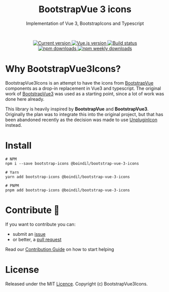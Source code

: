 <h1 align="center">BootstrapVue 3 icons</h1>
<p align="center">Implementation of Vue 3, BootstrapIcons and Typescript</p>

<br>

<p align="center">
  <a href="https://www.npmjs.com/package/@boindil/bootstrap-vue-3-icons">
    <img src="https://flat.badgen.net/npm/v/@boindil/bootstrap-vue-3-icons" alt="Current version">
  </a>
  <a href="https://v3.vuejs.org/">
    <img src="https://flat.badgen.net/badge/vue.js/3.0.x/4fc08d" alt="Vue.js version">
  </a>

  <a href="https://github.com/boindil/bootstrap-vue-3-icons/actions?workflow=Tests">
    <img src="https://flat.badgen.net/github/status/boindil/bootstrap-vue-3-icons" alt="Build status">
  </a>

  <br>

  <a href="https://www.npmjs.com/package/@boindil/bootstrap-vue-3-icons">
    <img src="https://flat.badgen.net/npm/dt/@boindil/bootstrap-vue-3-icons" alt="npm downloads">
  </a>
  <a href="https://www.npmjs.com/package/@boindil/bootstrap-vue-3-icons">
    <img src="https://flat.badgen.net/npm/dw/@boindil/bootstrap-vue-3-icons" alt="npm weekly downloads">
  </a>
</p>

# Why BootstrapVue3Icons?

BootstrapVue3Icons is an attempt to have the icons from [BootstrapVue](https://bootstrap-vue.org/) components as a drop-in replacement in Vue3 and typescript. The original work of [BootstrapVue3](https://github.com/cdmoro/bootstrap-vue-3) was used as a starting point, since a lot of work was done here already.

This library is heavily inspired by **BootstrapVue** and **BootstrapVue3**. Originally the plan was to integrate this into the original project, but that has been abandoned recently as the decision was made to use [UnpluginIcon](https://github.com/antfu/unplugin-icons) instead.

# Install

```console
# NPM
npm i --save bootstrap-icons @boindil/bootstrap-vue-3-icons

# Yarn
yarn add bootstrap-icons @boindil/bootstrap-vue-3-icons

# PNPM
pnpm add bootstrap-icons @boindil/bootstrap-vue-3-icons
```

# Contribute 🙌

If you want to contribute you can:

- submit an [issue](https://github.com/boindil/bootstrap-vue-3-icons/issues/new)
- or better, a [pull request](https://github.com/boindil/bootstrap-vue-3-icons/pulls)

Read our [Contribution Guide](https://github.com/boindil/bootstrap-vue-3-icons/blob/main/CONTRIBUTING.md) on how to start helping

# License

Released under the MIT [Licence](./LICENSE). Copyright (c) BootstrapVue3Icons.
